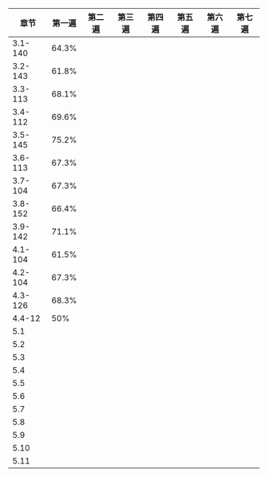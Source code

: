 |章节|第一遍|第二遍|第三遍|第四遍|第五遍|第六遍|第七遍|
|----|----|----|----|----|----|----|----|
|3.1-140|64.3%|
|3.2-143|61.8%|
|3.3-113|68.1%|
|3.4-112|69.6%|
|3.5-145|75.2%|
|3.6-113|67.3%|
|3.7-104|67.3%|
|3.8-152|66.4%|
|3.9-142|71.1%|
|4.1-104|61.5%|
|4.2-104|67.3%|
|4.3-126|68.3%|
|4.4-12|50%|
|5.1|
|5.2|
|5.3|
|5.4|
|5.5|
|5.6|
|5.7|
|5.8|
|5.9|
|5.10|
|5.11|